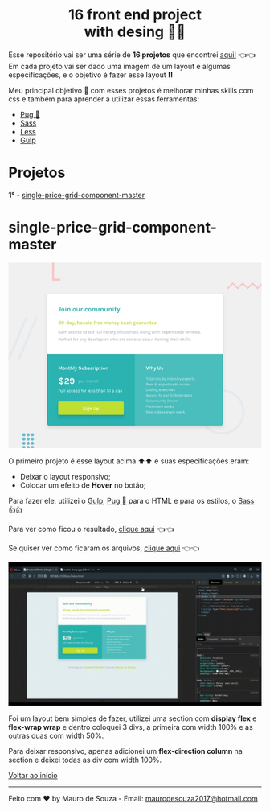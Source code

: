 <div id="top" align="center" markdown="1">

# 16 front end project <br /> with desing :tada::tada: #

</div>

Esse repositório vai ser uma série de **16 projetos** que encontrei [aqui!](https://dev.to/frontendmentor/16-front-end-projects-with-designs-to-help-improve-your-coding-skills-5ajl) :point_left::point_left: Em cada projeto vai ser dado uma imagem de um layout e algumas especificações, e o objetivo é fazer esse layout **!!**

Meu principal objetivo :dart: com esses projetos é melhorar minhas skills com css e também para aprender a utilizar essas ferramentas:

- [Pug :dog:](https://pugjs.org/language/tags.html)
- [Sass](https://sass-lang.com)
- [Less](http://lesscss.org)
- [Gulp](https://gulpjs.com)

# Projetos #
**1°** - [single-price-grid-component-master](#single-price-grid-component-master)

# single-price-grid-component-master #

![Design single-price-grid-component-master](./single-price-grid-component-master/design/desktop-preview.jpg)

O primeiro projeto é esse layout acima :arrow_up::arrow_up: e suas especificações eram:

- Deixar o layout responsivo;
- Colocar um efeito de **Hover** no botão;

Para fazer ele, utilizei o [Gulp](https://gulpjs.com), [Pug :dog:](https://pugjs.org/language/tags.html) para o HTML e para os estilos, o [Sass](https://sass-lang.com) :+1::+1:

Para ver como ficou o resultado, [clique aqui](https://maurodesouza.github.io/16-front-end-project-with-design/single-price-grid-component-master/dist/index.html) :point_left::point_left:

Se quiser ver como ficaram os arquivos, [clique aqui](https://github.com/maurodesouza/16-front-end-project-with-design/tree/master/single-price-grid-component-master/src) :point_left::point_left:

![single-price-grid-component-master app](./.github/single-price-grid-component.gif)

Foi um layout bem simples de fazer, utilizei uma section com **display flex** e **flex-wrap wrap** e dentro coloquei 3 divs, a primeira com width 100% e as outras duas com width 50%.

Para deixar responsivo, apenas adicionei um **flex-direction column** na section e deixei todas as div com width 100%.

[Voltar ao início](#top)

---

Feito com :heart: by Mauro de Souza - Email: maurodesouza2017@hotmail.com